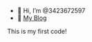 - 👋 Hi, I’m @3423672597
- 🌈 [My Blog](https://3423672597.github.io)

<!---
3423672597/3423672597 is a ✨ special ✨ repository because its `README.md` (this file) appears on your GitHub profile.
You can click the Preview link to take a look at your changes.
--->
This is my first code!
